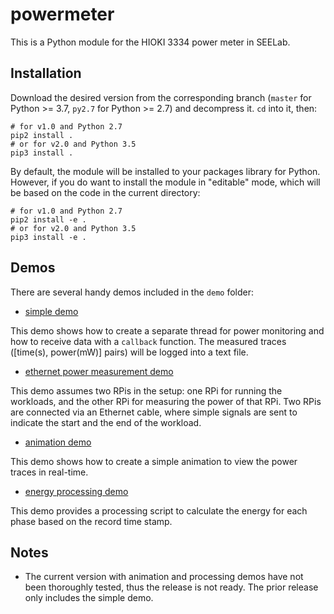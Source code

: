 # powermeter

This is a Python module for the HIOKI 3334 power meter in SEELab.

## Installation

Download the desired version from the corresponding branch (`master` for Python >= 3.7, `py2.7` for Python >= 2.7) and decompress it. `cd` into it, then:

```shell
# for v1.0 and Python 2.7
pip2 install .
# or for v2.0 and Python 3.5
pip3 install .
```

By default, the module will be installed to your packages library for Python. However, if you do want to install the module in "editable" mode, which will be based on the code in the current directory:

```shell
# for v1.0 and Python 2.7
pip2 install -e .
# or for v2.0 and Python 3.5
pip3 install -e .
```

## Demos

There are several handy demos included in the `demo` folder:

* [simple demo](./demo/demo_simple.py)

This demo shows how to create a separate thread for power monitoring and how to receive data with a `callback` function. The measured traces ([time(s), power(mW)] pairs) will be logged into a text file.

* [ethernet power measurement demo](./demo/demo_ethernet.py/)

This demo assumes two RPis in the setup: one RPi for running the workloads, and the other RPi for measuring the power of that RPi.
Two RPis are connected via an Ethernet cable, where simple signals are sent to indicate the start and the end of the workload.

* [animation demo](./demo/demo_animation.py)

This demo shows how to create a simple animation to view the power traces in real-time.

* [energy processing demo](./demo/demo_process/)

This demo provides a processing script to calculate the energy for each phase based on the record time stamp.

## Notes

* The current version with animation and processing demos have not been thoroughly tested, thus the release is not ready. The prior release only includes the simple demo.